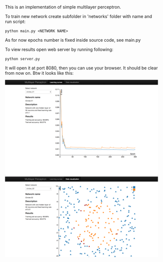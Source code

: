 This is an implementation of simple multilayer perceptron.

To train new network create subfolder in 'networks' folder with name <NETWORK NAME> and run script:
```
python main.py <NETWORK NAME>
```

As for now epochs number is fixed inside source code, see main.py

To view results open web server by running following:
```
python server.py
```

It will open it at port 8080, then you can use your browser. It should be clear from now on. Btw it looks like this:

![learning curve](https://github.com/Evernight/MultilayerPerceptron/blob/master/screenshots/curve.png)
![data visualizer](https://github.com/Evernight/MultilayerPerceptron/blob/master/screenshots/data.png)
